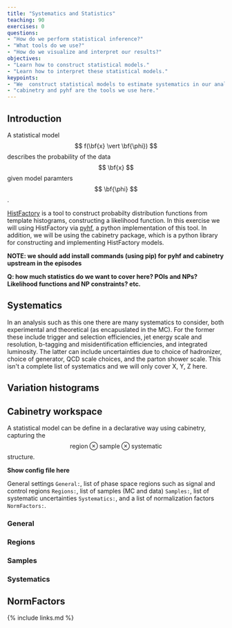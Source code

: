 ```yaml
---
title: "Systematics and Statistics"
teaching: 90
exercises: 0
questions:
- "How do we perform statistical inference?"
- "What tools do we use?"
- "How do we visualize and interpret our results?"
objectives:
- "Learn how to construct statistical models."
- "Learn how to interpret these statistical models."
keypoints:
- "We  construct statistical models to estimate systematics in our analysis."
- "cabinetry and pyhf are the tools we use here."
---
```


## Introduction

A statistical model $$ f(\bf{x} \vert \bf{\phi}) $$ describes the probability of the data
$$ \bf{x} $$ given model paramters $$ \bf{\phi} $$.

[HistFactory](https://cds.cern.ch/record/1456844) is a tool to construct probabilty distribution
functions from template histograms, constructing a likelihood function. In this exercise we will
using HistFactory via [pyhf](https://pyhf.readthedocs.io), a python implementation of this tool. In addition, we will be using
the cabinetry package, which is a python library for constructing and implementing HistFactory models.

**NOTE: we should add install commands (using pip) for pyhf and cabinetry upstream in the episodes**

**Q: how much statistics do we want to cover here? POIs and NPs? Likelihood functions and NP constraints? etc.**

## Systematics

In an analysis such as this one there are many systematics to consider, both experimental and theoretical (as encapuslated in the MC). For the former these include trigger and selection efficiencies, jet energy scale and resolution, b-tagging and misidentification efficiencies, and integrated luminosity. The latter can include uncertainties due to choice of hadronizer, choice of generator, QCD scale choices, and the parton shower scale. This isn't a complete list of systematics and we will only cover X, Y, Z here.

## Variation histograms

## Cabinetry workspace

A statistical model can be define in a declarative way using cabinetry, capturing the 
$$ \mathrm{region \otimes sample \otimes systematic} $$ structure. 

**Show config file here**

General settings `General:`, list of phase space regions such as signal and control regions `Regions:`, list of samples (MC and data) `Samples:`, list of systematic uncertainties `Systematics:`, and a list of normalization factors `NormFactors:`.

### General

### Regions

### Samples

### Systematics

## NormFactors

{% include links.md %}
